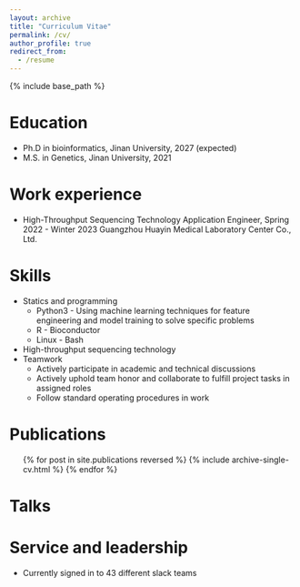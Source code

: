 ```yaml
---
layout: archive
title: "Curriculum Vitae"
permalink: /cv/
author_profile: true
redirect_from:
  - /resume
---
```


{% include base_path %}

Education
======
* Ph.D in bioinformatics, Jinan University, 2027 (expected)
* M.S. in Genetics, Jinan University, 2021

Work experience
======
* High-Throughput Sequencing Technology Application Engineer, Spring 2022 - Winter 2023
  Guangzhou Huayin Medical Laboratory Center Co., Ltd.

  
Skills
======
* Statics and programming
  * Python3 - Using machine learning techniques for feature engineering and model training to solve specific problems
  * R - Bioconductor
  * Linux - Bash
* High-throughput sequencing technology
* Teamwork
  * Actively participate in academic and technical discussions
  * Actively uphold team honor and collaborate to fulfill project tasks in assigned roles
  * Follow standard operating procedures in work

Publications
======
  <ul>{% for post in site.publications reversed %}
    {% include archive-single-cv.html %}
  {% endfor %}</ul>
  
Talks
======

   
Service and leadership
======
* Currently signed in to 43 different slack teams
